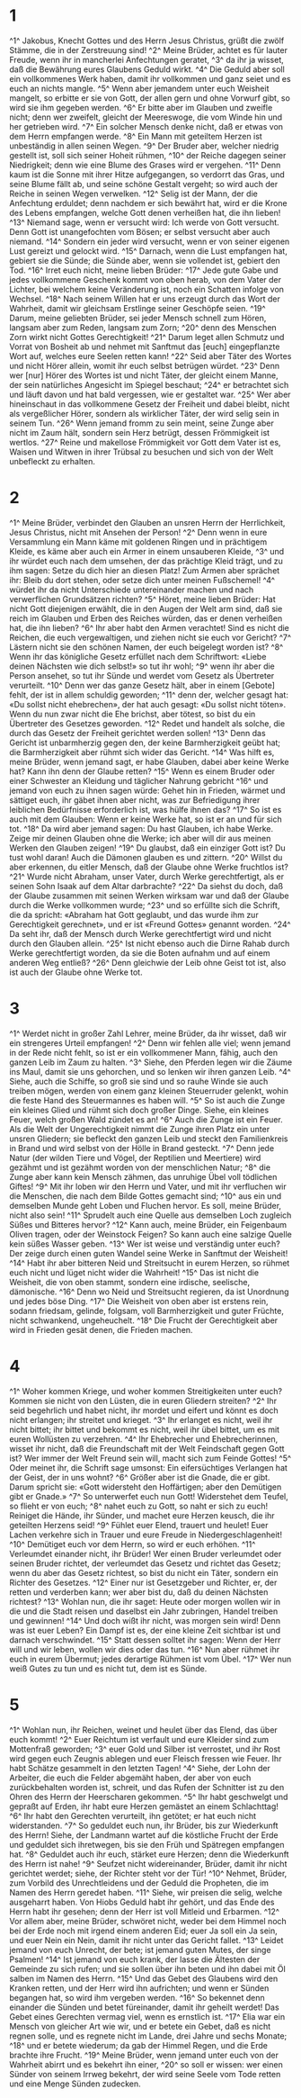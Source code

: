 # 1 
^1^ Jakobus, Knecht Gottes und des Herrn Jesus Christus, grüßt die zwölf Stämme, die in der Zerstreuung sind! ^2^ Meine Brüder, achtet es für lauter Freude, wenn ihr in mancherlei Anfechtungen geratet, ^3^ da ihr ja wisset, daß die Bewährung eures Glaubens Geduld wirkt. ^4^ Die Geduld aber soll ein vollkommenes Werk haben, damit ihr vollkommen und ganz seiet und es euch an nichts mangle. ^5^ Wenn aber jemandem unter euch Weisheit mangelt, so erbitte er sie von Gott, der allen gern und ohne Vorwurf gibt, so wird sie ihm gegeben werden. ^6^ Er bitte aber im Glauben und zweifle nicht; denn wer zweifelt, gleicht der Meereswoge, die vom Winde hin und her getrieben wird. ^7^ Ein solcher Mensch denke nicht, daß er etwas von dem Herrn empfangen werde. ^8^ Ein Mann mit geteiltem Herzen ist unbeständig in allen seinen Wegen. ^9^ Der Bruder aber, welcher niedrig gestellt ist, soll sich seiner Hoheit rühmen, ^10^ der Reiche dagegen seiner Niedrigkeit; denn wie eine Blume des Grases wird er vergehen. ^11^ Denn kaum ist die Sonne mit ihrer Hitze aufgegangen, so verdorrt das Gras, und seine Blume fällt ab, und seine schöne Gestalt vergeht; so wird auch der Reiche in seinen Wegen verwelken. ^12^ Selig ist der Mann, der die Anfechtung erduldet; denn nachdem er sich bewährt hat, wird er die Krone des Lebens empfangen, welche Gott denen verheißen hat, die ihn lieben! ^13^ Niemand sage, wenn er versucht wird: Ich werde von Gott versucht. Denn Gott ist unangefochten vom Bösen; er selbst versucht aber auch niemand. ^14^ Sondern ein jeder wird versucht, wenn er von seiner eigenen Lust gereizt und gelockt wird. ^15^ Darnach, wenn die Lust empfangen hat, gebiert sie die Sünde; die Sünde aber, wenn sie vollendet ist, gebiert den Tod. ^16^ Irret euch nicht, meine lieben Brüder: ^17^ Jede gute Gabe und jedes vollkommene Geschenk kommt von oben herab, von dem Vater der Lichter, bei welchem keine Veränderung ist, noch ein Schatten infolge von Wechsel. ^18^ Nach seinem Willen hat er uns erzeugt durch das Wort der Wahrheit, damit wir gleichsam Erstlinge seiner Geschöpfe seien. ^19^ Darum, meine geliebten Brüder, sei jeder Mensch schnell zum Hören, langsam aber zum Reden, langsam zum Zorn; ^20^ denn des Menschen Zorn wirkt nicht Gottes Gerechtigkeit! ^21^ Darum leget allen Schmutz und Vorrat von Bosheit ab und nehmet mit Sanftmut das \[euch\] eingepflanzte Wort auf, welches eure Seelen retten kann! ^22^ Seid aber Täter des Wortes und nicht Hörer allein, womit ihr euch selbst betrügen würdet. ^23^ Denn wer \[nur\] Hörer des Wortes ist und nicht Täter, der gleicht einem Manne, der sein natürliches Angesicht im Spiegel beschaut; ^24^ er betrachtet sich und läuft davon und hat bald vergessen, wie er gestaltet war. ^25^ Wer aber hineinschaut in das vollkommene Gesetz der Freiheit und dabei bleibt, nicht als vergeßlicher Hörer, sondern als wirklicher Täter, der wird selig sein in seinem Tun. ^26^ Wenn jemand fromm zu sein meint, seine Zunge aber nicht im Zaum hält, sondern sein Herz betrügt, dessen Frömmigkeit ist wertlos. ^27^ Reine und makellose Frömmigkeit vor Gott dem Vater ist es, Waisen und Witwen in ihrer Trübsal zu besuchen und sich von der Welt unbefleckt zu erhalten. 

# 2 
^1^ Meine Brüder, verbindet den Glauben an unsren Herrn der Herrlichkeit, Jesus Christus, nicht mit Ansehen der Person! ^2^ Denn wenn in eure Versammlung ein Mann käme mit goldenen Ringen und in prächtigem Kleide, es käme aber auch ein Armer in einem unsauberen Kleide, ^3^ und ihr würdet euch nach dem umsehen, der das prächtige Kleid trägt, und zu ihm sagen: Setze du dich hier an diesen Platz! Zum Armen aber sprächet ihr: Bleib du dort stehen, oder setze dich unter meinen Fußschemel! ^4^ würdet ihr da nicht Unterschiede untereinander machen und nach verwerflichen Grundsätzen richten? ^5^ Höret, meine lieben Brüder: Hat nicht Gott diejenigen erwählt, die in den Augen der Welt arm sind, daß sie reich im Glauben und Erben des Reiches würden, das er denen verheißen hat, die ihn lieben? ^6^ Ihr aber habt den Armen verachtet! Sind es nicht die Reichen, die euch vergewaltigen, und ziehen nicht sie euch vor Gericht? ^7^ Lästern nicht sie den schönen Namen, der euch beigelegt worden ist? ^8^ Wenn ihr das königliche Gesetz erfüllet nach dem Schriftwort: «Liebe deinen Nächsten wie dich selbst!» so tut ihr wohl; ^9^ wenn ihr aber die Person ansehet, so tut ihr Sünde und werdet vom Gesetz als Übertreter verurteilt. ^10^ Denn wer das ganze Gesetz hält, aber in einem \[Gebote\] fehlt, der ist in allem schuldig geworden; ^11^ denn der, welcher gesagt hat: «Du sollst nicht ehebrechen», der hat auch gesagt: «Du sollst nicht töten». Wenn du nun zwar nicht die Ehe brichst, aber tötest, so bist du ein Übertreter des Gesetzes geworden. ^12^ Redet und handelt als solche, die durch das Gesetz der Freiheit gerichtet werden sollen! ^13^ Denn das Gericht ist unbarmherzig gegen den, der keine Barmherzigkeit geübt hat; die Barmherzigkeit aber rühmt sich wider das Gericht. ^14^ Was hilft es, meine Brüder, wenn jemand sagt, er habe Glauben, dabei aber keine Werke hat? Kann ihn denn der Glaube retten? ^15^ Wenn es einem Bruder oder einer Schwester an Kleidung und täglicher Nahrung gebricht ^16^ und jemand von euch zu ihnen sagen würde: Gehet hin in Frieden, wärmet und sättiget euch, ihr gäbet ihnen aber nicht, was zur Befriedigung ihrer leiblichen Bedürfnisse erforderlich ist, was hülfe ihnen das? ^17^ So ist es auch mit dem Glauben: Wenn er keine Werke hat, so ist er an und für sich tot. ^18^ Da wird aber jemand sagen: Du hast Glauben, ich habe Werke. Zeige mir deinen Glauben ohne die Werke; ich aber will dir aus meinen Werken den Glauben zeigen! ^19^ Du glaubst, daß ein einziger Gott ist? Du tust wohl daran! Auch die Dämonen glauben es und zittern. ^20^ Willst du aber erkennen, du eitler Mensch, daß der Glaube ohne Werke fruchtlos ist? ^21^ Wurde nicht Abraham, unser Vater, durch Werke gerechtfertigt, als er seinen Sohn Isaak auf dem Altar darbrachte? ^22^ Da siehst du doch, daß der Glaube zusammen mit seinen Werken wirksam war und daß der Glaube durch die Werke vollkommen wurde; ^23^ und so erfüllte sich die Schrift, die da spricht: «Abraham hat Gott geglaubt, und das wurde ihm zur Gerechtigkeit gerechnet», und er ist «Freund Gottes» genannt worden. ^24^ Da seht ihr, daß der Mensch durch Werke gerechtfertigt wird und nicht durch den Glauben allein. ^25^ Ist nicht ebenso auch die Dirne Rahab durch Werke gerechtfertigt worden, da sie die Boten aufnahm und auf einem anderen Weg entließ? ^26^ Denn gleichwie der Leib ohne Geist tot ist, also ist auch der Glaube ohne Werke tot. 

# 3 
^1^ Werdet nicht in großer Zahl Lehrer, meine Brüder, da ihr wisset, daß wir ein strengeres Urteil empfangen! ^2^ Denn wir fehlen alle viel; wenn jemand in der Rede nicht fehlt, so ist er ein vollkommener Mann, fähig, auch den ganzen Leib im Zaum zu halten. ^3^ Siehe, den Pferden legen wir die Zäume ins Maul, damit sie uns gehorchen, und so lenken wir ihren ganzen Leib. ^4^ Siehe, auch die Schiffe, so groß sie sind und so rauhe Winde sie auch treiben mögen, werden von einem ganz kleinen Steuerruder gelenkt, wohin die feste Hand des Steuermannes es haben will. ^5^ So ist auch die Zunge ein kleines Glied und rühmt sich doch großer Dinge. Siehe, ein kleines Feuer, welch großen Wald zündet es an! ^6^ Auch die Zunge ist ein Feuer. Als die Welt der Ungerechtigkeit nimmt die Zunge ihren Platz ein unter unsren Gliedern; sie befleckt den ganzen Leib und steckt den Familienkreis in Brand und wird selbst von der Hölle in Brand gesteckt. ^7^ Denn jede Natur (der wilden Tiere und Vögel, der Reptilien und Meertiere) wird gezähmt und ist gezähmt worden von der menschlichen Natur; ^8^ die Zunge aber kann kein Mensch zähmen, das unruhige Übel voll tödlichen Giftes! ^9^ Mit ihr loben wir den Herrn und Vater, und mit ihr verfluchen wir die Menschen, die nach dem Bilde Gottes gemacht sind; ^10^ aus ein und demselben Munde geht Loben und Fluchen hervor. Es soll, meine Brüder, nicht also sein! ^11^ Sprudelt auch eine Quelle aus demselben Loch zugleich Süßes und Bitteres hervor? ^12^ Kann auch, meine Brüder, ein Feigenbaum Oliven tragen, oder der Weinstock Feigen? So kann auch eine salzige Quelle kein süßes Wasser geben. ^13^ Wer ist weise und verständig unter euch? Der zeige durch einen guten Wandel seine Werke in Sanftmut der Weisheit! ^14^ Habt ihr aber bitteren Neid und Streitsucht in eurem Herzen, so rühmet euch nicht und lüget nicht wider die Wahrheit! ^15^ Das ist nicht die Weisheit, die von oben stammt, sondern eine irdische, seelische, dämonische. ^16^ Denn wo Neid und Streitsucht regieren, da ist Unordnung und jedes böse Ding. ^17^ Die Weisheit von oben aber ist erstens rein, sodann friedsam, gelinde, folgsam, voll Barmherzigkeit und guter Früchte, nicht schwankend, ungeheuchelt. ^18^ Die Frucht der Gerechtigkeit aber wird in Frieden gesät denen, die Frieden machen. 

# 4 
^1^ Woher kommen Kriege, und woher kommen Streitigkeiten unter euch? Kommen sie nicht von den Lüsten, die in euren Gliedern streiten? ^2^ Ihr seid begehrlich und habet nicht, ihr mordet und eifert und könnt es doch nicht erlangen; ihr streitet und krieget. ^3^ Ihr erlanget es nicht, weil ihr nicht bittet; ihr bittet und bekommt es nicht, weil ihr übel bittet, um es mit euren Wollüsten zu verzehren. ^4^ Ihr Ehebrecher und Ehebrecherinnen, wisset ihr nicht, daß die Freundschaft mit der Welt Feindschaft gegen Gott ist? Wer immer der Welt Freund sein will, macht sich zum Feinde Gottes! ^5^ Oder meinet ihr, die Schrift sage umsonst: Ein eifersüchtiges Verlangen hat der Geist, der in uns wohnt? ^6^ Größer aber ist die Gnade, die er gibt. Darum spricht sie: «Gott widersteht den Hoffärtigen; aber den Demütigen gibt er Gnade.» ^7^ So unterwerfet euch nun Gott! Widerstehet dem Teufel, so flieht er von euch; ^8^ nahet euch zu Gott, so naht er sich zu euch! Reiniget die Hände, ihr Sünder, und machet eure Herzen keusch, die ihr geteilten Herzens seid! ^9^ Fühlet euer Elend, trauert und heulet! Euer Lachen verkehre sich in Trauer und eure Freude in Niedergeschlagenheit! ^10^ Demütiget euch vor dem Herrn, so wird er euch erhöhen. ^11^ Verleumdet einander nicht, ihr Brüder! Wer einen Bruder verleumdet oder seinen Bruder richtet, der verleumdet das Gesetz und richtet das Gesetz; wenn du aber das Gesetz richtest, so bist du nicht ein Täter, sondern ein Richter des Gesetzes. ^12^ Einer nur ist Gesetzgeber und Richter, er, der retten und verderben kann; wer aber bist du, daß du deinen Nächsten richtest? ^13^ Wohlan nun, die ihr saget: Heute oder morgen wollen wir in die und die Stadt reisen und daselbst ein Jahr zubringen, Handel treiben und gewinnen! ^14^ Und doch wißt ihr nicht, was morgen sein wird! Denn was ist euer Leben? Ein Dampf ist es, der eine kleine Zeit sichtbar ist und darnach verschwindet. ^15^ Statt dessen solltet ihr sagen: Wenn der Herr will und wir leben, wollen wir dies oder das tun. ^16^ Nun aber rühmet ihr euch in eurem Übermut; jedes derartige Rühmen ist vom Übel. ^17^ Wer nun weiß Gutes zu tun und es nicht tut, dem ist es Sünde. 

# 5 
^1^ Wohlan nun, ihr Reichen, weinet und heulet über das Elend, das über euch kommt! ^2^ Euer Reichtum ist verfault und eure Kleider sind zum Mottenfraß geworden; ^3^ euer Gold und Silber ist verrostet, und ihr Rost wird gegen euch Zeugnis ablegen und euer Fleisch fressen wie Feuer. Ihr habt Schätze gesammelt in den letzten Tagen! ^4^ Siehe, der Lohn der Arbeiter, die euch die Felder abgemäht haben, der aber von euch zurückbehalten worden ist, schreit, und das Rufen der Schnitter ist zu den Ohren des Herrn der Heerscharen gekommen. ^5^ Ihr habt geschwelgt und gepraßt auf Erden, ihr habt eure Herzen gemästet an einem Schlachttag! ^6^ Ihr habt den Gerechten verurteilt, ihn getötet; er hat euch nicht widerstanden. ^7^ So geduldet euch nun, ihr Brüder, bis zur Wiederkunft des Herrn! Siehe, der Landmann wartet auf die köstliche Frucht der Erde und geduldet sich ihretwegen, bis sie den Früh und Spätregen empfangen hat. ^8^ Geduldet auch ihr euch, stärket eure Herzen; denn die Wiederkunft des Herrn ist nahe! ^9^ Seufzet nicht widereinander, Brüder, damit ihr nicht gerichtet werdet; siehe, der Richter steht vor der Tür! ^10^ Nehmet, Brüder, zum Vorbild des Unrechtleidens und der Geduld die Propheten, die im Namen des Herrn geredet haben. ^11^ Siehe, wir preisen die selig, welche ausgeharrt haben. Von Hiobs Geduld habt ihr gehört, und das Ende des Herrn habt ihr gesehen; denn der Herr ist voll Mitleid und Erbarmen. ^12^ Vor allem aber, meine Brüder, schwöret nicht, weder bei dem Himmel noch bei der Erde noch mit irgend einem anderen Eid; euer Ja soll ein Ja sein, und euer Nein ein Nein, damit ihr nicht unter das Gericht fallet. ^13^ Leidet jemand von euch Unrecht, der bete; ist jemand guten Mutes, der singe Psalmen! ^14^ Ist jemand von euch krank, der lasse die Ältesten der Gemeinde zu sich rufen; und sie sollen über ihn beten und ihn dabei mit Öl salben im Namen des Herrn. ^15^ Und das Gebet des Glaubens wird den Kranken retten, und der Herr wird ihn aufrichten; und wenn er Sünden begangen hat, so wird ihm vergeben werden. ^16^ So bekennet denn einander die Sünden und betet füreinander, damit ihr geheilt werdet! Das Gebet eines Gerechten vermag viel, wenn es ernstlich ist. ^17^ Elia war ein Mensch von gleicher Art wie wir, und er betete ein Gebet, daß es nicht regnen solle, und es regnete nicht im Lande, drei Jahre und sechs Monate; ^18^ und er betete wiederum; da gab der Himmel Regen, und die Erde brachte ihre Frucht. ^19^ Meine Brüder, wenn jemand unter euch von der Wahrheit abirrt und es bekehrt ihn einer, ^20^ so soll er wissen: wer einen Sünder von seinem Irrweg bekehrt, der wird seine Seele vom Tode retten und eine Menge Sünden zudecken. 